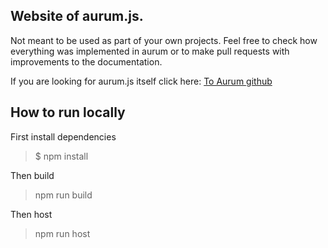 ## Website of aurum.js.

Not meant to be used as part of your own projects. Feel free to check how everything was implemented in aurum or to make pull requests with improvements to the documentation.

If you are looking for aurum.js itself click here:
[To Aurum github](https://github.com/CyberPhoenix90/aurum)

## How to run locally

First install dependencies

> \$ npm install

Then build

> npm run build

Then host

> npm run host

